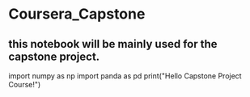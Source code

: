 # Coursera_Capstone
## this notebook will be mainly used for the capstone project.
import numpy as np
import panda as pd
print("Hello Capstone Project Course!")
